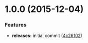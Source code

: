 <a name="1.0.0"></a>
# 1.0.0 (2015-12-04)


### Features

* **releases:** initial commit ([4c26102](https://github.com/hypeJunction/Elgg-prototyper_group/commit/4c26102))



